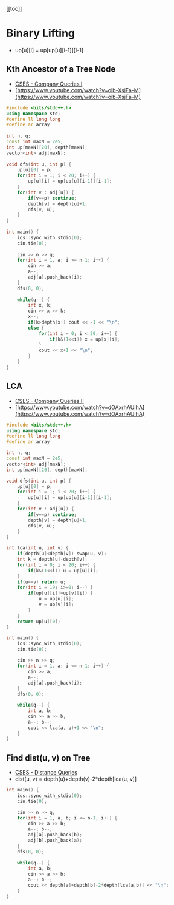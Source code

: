 [[toc]]

# Binary Lifting
- up[u][i] = up[up[u][i-1]][i-1]

## Kth Ancestor of a Tree Node
- [CSES - Company Queries I](https://cses.fi/problemset/task/1687/)
- [https://www.youtube.com/watch?v=oib-XsjFa-M](https://www.youtube.com/watch?v=oib-XsjFa-M)
```cpp
#include <bits/stdc++.h>
using namespace std;
#define ll long long
#define ar array
 
int n, q;
const int maxN = 2e5;
int up[maxN][20], depth[maxN];
vector<int> adj[maxN];
 
void dfs(int u, int p) {
    up[u][0] = p;
    for(int i = 1; i < 20; i++) {
        up[u][i] = up[up[u][i-1]][i-1];
    }
    for(int v : adj[u]) {
        if(v==p) continue;
        depth[v] = depth[u]+1;
        dfs(v, u);
    }
}
 
int main() {
    ios::sync_with_stdio(0); 
    cin.tie(0);
 
    cin >> n >> q;
    for(int i = 1, a; i <= n-1; i++) {
        cin >> a; 
        a--;
        adj[a].push_back(i);
    }
    dfs(0, 0);
 
    while(q--) {
        int x, k;
        cin >> x >> k; 
        x--;
        if(k>depth[x]) cout << -1 << "\n";
        else {
            for(int i = 0; i < 20; i++) {
                if(k&(1<<i)) x = up[x][i];
            }
            cout << x+1 << "\n";
        }
    }
}
```

## LCA
- [CSES - Company Queries II](https://cses.fi/problemset/task/1688/)
- [https://www.youtube.com/watch?v=dOAxrhAUIhA](https://www.youtube.com/watch?v=dOAxrhAUIhA)
```cpp
#include <bits/stdc++.h>
using namespace std;
#define ll long long
#define ar array

int n, q;
const int maxN = 2e5;
vector<int> adj[maxN];
int up[maxN][20], depth[maxN];

void dfs(int u, int p) {
    up[u][0] = p;
    for(int i = 1; i < 20; i++) {
        up[u][i] = up[up[u][i-1]][i-1];
    }
    for(int v : adj[u]) {
        if(v==p) continue;
        depth[v] = depth[u]+1;
        dfs(v, u);
    }
}

int lca(int u, int v) {
    if(depth[u]<depth[v]) swap(u, v);
    int k = depth[u]-depth[v];
    for(int i = 0; i < 20; i++) {
        if(k&(1<<i)) u = up[u][i];
    }
    if(u==v) return u;
    for(int i = 19; i>=0; i--) {
        if(up[u][i]!=up[v][i]) {
            u = up[u][i];
            v = up[v][i];
        }
    }
    return up[u][0];
}

int main() {
    ios::sync_with_stdio(0); 
    cin.tie(0);

    cin >> n >> q;
    for(int i = 1, a; i <= n-1; i++) {
        cin >> a; 
        a--;
        adj[a].push_back(i);
    }
    dfs(0, 0);

    while(q--) {
        int a, b;
        cin >> a >> b;
        a--; b--;
        cout << lca(a, b)+1 << "\n"; 
    }
}
```

## Find dist(u, v) on Tree
- [CSES - Distance Queries](https://cses.fi/problemset/task/1135/)
- dist(u, v) = depth(u)+depth(v)-2*depth[lca(u, v)]
```cpp
int main() {
    ios::sync_with_stdio(0); 
    cin.tie(0);

    cin >> n >> q;
    for(int i = 1, a, b; i <= n-1; i++) {
        cin >> a >> b; 
        a--; b--;
        adj[a].push_back(b);
        adj[b].push_back(a);
    }
    dfs(0, 0);

    while(q--) {
        int a, b;
        cin >> a >> b;
        a--; b--;
        cout << depth[a]+depth[b]-2*depth[lca(a,b)] << "\n";
    }
}
```
